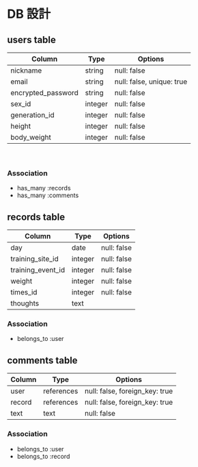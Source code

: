 # DB 設計

## users table

| Column             | Type                | Options                   |
|--------------------|---------------------|---------------------------|
| nickname           | string              | null: false               |
| email              | string              | null: false, unique: true |
| encrypted_password | string              | null: false               |
| sex_id             | integer             | null: false               |
| generation_id      | integer             | null: false               |
| height             | integer             | null: false               |
| body_weight        | integer             | null: false               |

　
### Association

* has_many :records
* has_many :comments

## records table

| Column            | Type       | Options                        |
|------------------ |------------|--------------------------------|
| day              | date       | null: false                    |
| training_site_id  | integer    | null: false                    |
| training_event_id | integer    | null: false                    |
| weight            | integer    | null: false                    |
| times_id          | integer    | null: false                    |
| thoughts          | text       |                                |

### Association

- belongs_to :user


## comments table

| Column      | Type       | Options                        |
|-------------|------------|--------------------------------|
| user        | references | null: false, foreign_key: true |
| record      | references | null: false, foreign_key: true |
| text        | text       | null: false                    |

### Association

- belongs_to :user
- belongs_to :record



